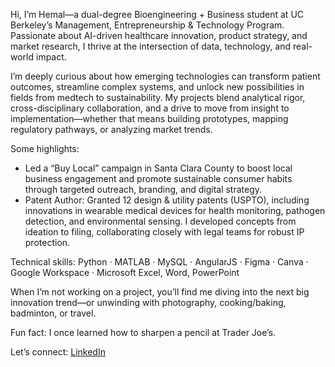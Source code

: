 Hi, I’m Hemal—a dual-degree Bioengineering + Business student at UC Berkeley’s Management, Entrepreneurship & Technology Program. Passionate about AI-driven healthcare innovation, product strategy, and market research, I thrive at the intersection of data, technology, and real-world impact.

I’m deeply curious about how emerging technologies can transform patient outcomes, streamline complex systems, and unlock new possibilities in fields from medtech to sustainability. My projects blend analytical rigor, cross-disciplinary collaboration, and a drive to move from insight to implementation—whether that means building prototypes, mapping regulatory pathways, or analyzing market trends.

Some highlights:
- Led a “Buy Local” campaign in Santa Clara County to boost local business engagement and promote sustainable consumer habits through targeted outreach, branding, and digital strategy.
- Patent Author: Granted 12 design & utility patents (USPTO), including innovations in wearable medical devices for health monitoring, pathogen detection, and environmental sensing. I developed concepts from ideation to filing, collaborating closely with legal teams for robust IP protection.

Technical skills: Python · MATLAB · MySQL · AngularJS · Figma · Canva · Google Workspace · Microsoft Excel, Word, PowerPoint

When I’m not working on a project, you’ll find me diving into the next big innovation trend—or unwinding with photography, cooking/baking, badminton, or travel.

Fun fact: I once learned how to sharpen a pencil at Trader Joe’s.

Let’s connect: [LinkedIn](https://www.linkedin.com/in/hemalkurani/)

